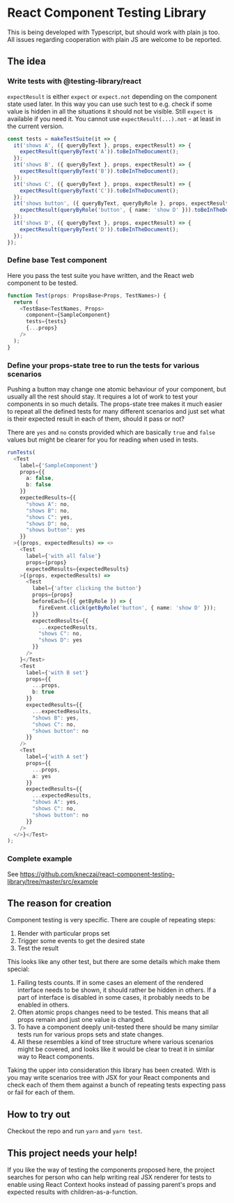 # React Component Testing Library

This is being developed with Typescript, but should work with plain js too. All issues regarding cooperation with plain
JS are welcome to be reported.

## The idea

### Write tests with @testing-library/react
`expectResult` is either `expect` or `expect.not` depending on the component state used later. In this way you can use
such test to e.g. check if some value is hidden in all the situations it should not be visible. Still `expect` is
available if you need it. You cannot use `expectResult(...).not` - at least in the current version.

```typescript
const tests = makeTestSuite(it => {
  it('shows A', ({ queryByText }, props, expectResult) => {
    expectResult(queryByText('A')).toBeInTheDocument();
  });
  it('shows B', ({ queryByText }, props, expectResult) => {
    expectResult(queryByText('B')).toBeInTheDocument();
  });
  it('shows C', ({ queryByText }, props, expectResult) => {
    expectResult(queryByText('C')).toBeInTheDocument();
  });
  it('shows button', ({ queryByText, queryByRole }, props, expectResult) => {
    expectResult(queryByRole('button', { name: 'show D' })).toBeInTheDocument();
  });
  it('shows D', ({ queryByText }, props, expectResult) => {
    expectResult(queryByText('D')).toBeInTheDocument();
  });
});
```

### Define base Test component
Here you pass the test suite you have written, and the React web component to be tested.

```typescript
function Test(props: PropsBase<Props, TestNames>) {
  return (
    <TestBase<TestNames, Props>
      component={SampleComponent}
      tests={tests}
      {...props}
    />
  );
}
```

### Define your props-state tree to run the tests for various scenarios
Pushing a button may change one atomic behaviour of your component, but usually all the rest should stay. It requires
a lot of work to test your components in so much details. The props-state tree makes it much easier to repeat all the
defined tests for many different scenarios and just set what is their expected result in each of them, should it pass or
not?

There are `yes` and `no` consts provided which are basically `true` and `false` values but might be clearer for you
for reading when used in tests.

```typescript
runTests(
  <Test
    label={'SampleComponent'}
    props={{
      a: false,
      b: false
    }}
    expectedResults={{
      "shows A": no,
      "shows B": no,
      "shows C": yes,
      "shows D": no,
      "shows button": yes
    }}
  >{(props, expectedResults) => <>
    <Test
      label={'with all false'}
      props={props}
      expectedResults={expectedResults}
    >{(props, expectedResults) =>
      <Test
        label={'after clicking the button'}
        props={props}
        beforeEach={({ getByRole }) => {
          fireEvent.click(getByRole('button', { name: 'show D' }));
        }}
        expectedResults={{
          ...expectedResults,
          "shows C": no,
          "shows D": yes
        }}
      />
    }</Test>
    <Test
      label={'with B set'}
      props={{
        ...props,
        b: true
      }}
      expectedResults={{
        ...expectedResults,
        "shows B": yes,
        "shows C": no,
        "shows button": no
      }}
    />
    <Test
      label={'with A set'}
      props={{
        ...props,
        a: yes
      }}
      expectedResults={{
        ...expectedResults,
        "shows A": yes,
        "shows C": no,
        "shows button": no
      }}
    />
  </>}</Test>
);
```

### Complete example
See https://github.com/kneczaj/react-component-testing-library/tree/master/src/example

## The reason for creation

Component testing is very specific. There are couple of repeating steps:
1) Render with particular props set
2) Trigger some events to get the desired state
3) Test the result

This looks like any other test, but there are some details which make them special:
1) Failing tests counts. If in some cases an element of the rendered interface needs to be shown,
it should rather be hidden in others. If a part of interface is disabled in some cases, it probably needs to be enabled
in others.
2) Often atomic props changes need to be tested. This means that all props remain and just one value is changed.
3) To have a component deeply unit-tested there should be many similar tests run for various props sets and state
changes.
4) All these resembles a kind of tree structure where various scenarios might be covered, and looks like it would be
clear to treat it in similar way to React components. 

Taking the upper into consideration this library has been created. With is you may write scenarios tree with JSX for
your React components and check each of them them against a bunch of repeating tests expecting pass or fail for each of
them.

## How to try out
Checkout the repo and run `yarn` and `yarn test`.

## This project needs your help!
If you like the way of testing the components proposed here, the project searches for person who can help writing real
JSX renderer for tests to enable using React Context hooks instead of passing parent's props and expected results with
children-as-a-function.
